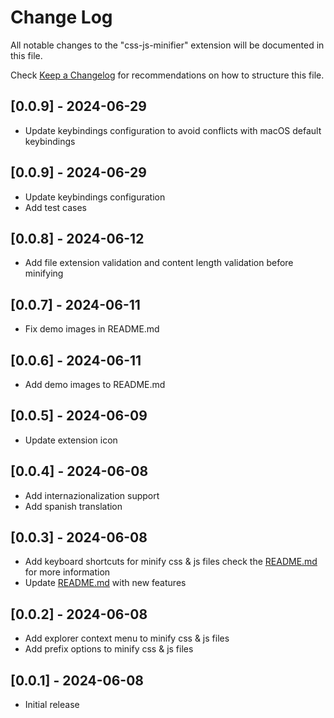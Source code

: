 # Change Log

All notable changes to the "css-js-minifier" extension will be documented in this file.

Check [Keep a Changelog](http://keepachangelog.com/) for recommendations on how to structure this file.

## [0.0.9] - 2024-06-29
- Update keybindings configuration to avoid conflicts with macOS default keybindings

## [0.0.9] - 2024-06-29
- Update keybindings configuration
- Add test cases

## [0.0.8] - 2024-06-12
- Add file extension validation and content length validation before minifying

## [0.0.7] - 2024-06-11
- Fix demo images in README.md

## [0.0.6] - 2024-06-11
- Add demo images to README.md

## [0.0.5] - 2024-06-09
- Update extension icon

## [0.0.4] - 2024-06-08
- Add internazionalization support
- Add spanish translation

## [0.0.3] - 2024-06-08

- Add keyboard shortcuts for minify css & js files check the [README.md](README.md#keyboard-shortcuts) for more information
- Update [README.md](README.md) with new features


## [0.0.2] - 2024-06-08

- Add explorer context menu to minify css & js files
- Add prefix options to minify css & js files

## [0.0.1] - 2024-06-08

- Initial release